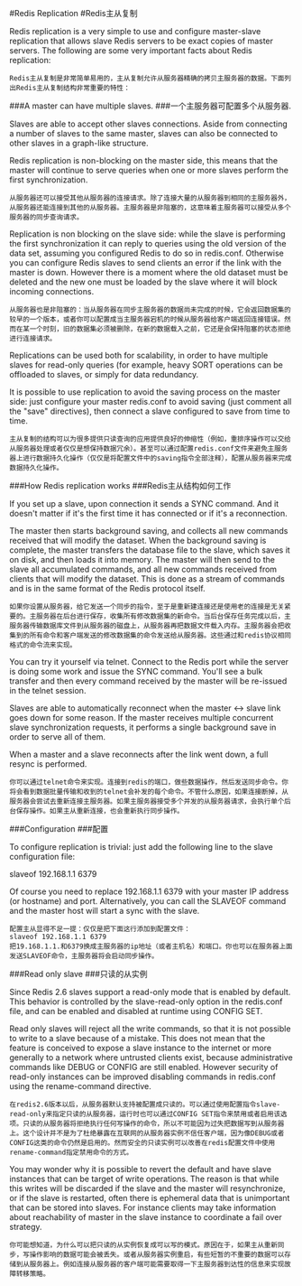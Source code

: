 #Redis Replication
#Redis主从复制

Redis replication is a very simple to use and configure master-slave replication that allows slave Redis servers to be exact copies of master servers. The following are some very important facts about Redis replication:

```
Redis主从复制是非常简单易用的，主从复制允许从服务器精确的拷贝主服务器的数据。下面列出Redis主从复制结构非常重要的特性：
```

###A master can have multiple slaves.
###一个主服务器可配置多个从服务器.

Slaves are able to accept other slaves connections. Aside from connecting a number of slaves to the same master, slaves can also be connected to other slaves in a graph-like structure.

Redis replication is non-blocking on the master side, this means that the master will continue to serve queries when one or more slaves perform the first synchronization.


```
从服务器还可以接受其他从服务器的连接请求。除了连接大量的从服务器到相同的主服务器外，从服务器还能连接到其他的从服务器。主服务器是非阻塞的，这意味着主服务器可以接受从多个服务器的同步查询请求。
```

Replication is non blocking on the slave side: while the slave is performing the first synchronization it can reply to queries using the old version of the data set, assuming you configured Redis to do so in redis.conf. Otherwise you can configure Redis slaves to send clients an error if the link with the master is down. However there is a moment where the old dataset must be deleted and the new one must be loaded by the slave where it will block incoming connections.

```
从服务器也是非阻塞的：当从服务器在同步主服务器的数据尚未完成的时候，它会返回数据集的较早的一个版本，或者你可以配置成当主服务器宕机的时候从服务器给客户端返回连接错误。然而在某一个时刻，旧的数据集必须被删除，在新的数据载入之前，它还是会保持阻塞的状态拒绝进行连接请求。
```

Replications can be used both for scalability, in order to have multiple slaves for read-only queries (for example, heavy SORT operations can be offloaded to slaves, or simply for data redundancy.

It is possible to use replication to avoid the saving process on the master side: just configure your master redis.conf to avoid saving (just comment all the "save" directives), then connect a slave configured to save from time to time.

```
主从复制的结构可以为很多提供只读查询的应用提供良好的伸缩性（例如，重排序操作可以交给从服务器处理或者仅仅是想保持数据冗余）。甚至可以通过配置redis.conf文件来避免主服务器上进行数据持久化操作（仅仅是将配置文件中的saving指令全部注释），配置从服务器来完成数据持久化操作。
```

###How Redis replication works
###Redis主从结构如何工作

If you set up a slave, upon connection it sends a SYNC command. And it doesn't matter if it's the first time it has connected or if it's a reconnection.

The master then starts background saving, and collects all new commands received that will modify the dataset. When the background saving is complete, the master transfers the database file to the slave, which saves it on disk, and then loads it into memory. The master will then send to the slave all accumulated commands, and all new commands received from clients that will modify the dataset. This is done as a stream of commands and is in the same format of the Redis protocol itself.

```
如果你设置从服务器，给它发送一个同步的指令，至于是重新建连接还是使用老的连接是无关紧要的。主服务器在后台进行保存，收集所有修改数据集的新命令。当后台保存任务完成以后，主服务器传输数据库文件到从服务器的磁盘上，从服务器再把数据文件载入内存。主服务器会把收集到的所有命令和客户端发送的修改数据集的命令发送给从服务器。这些通过和redis协议相同格式的命令流来实现。
```

You can try it yourself via telnet. Connect to the Redis port while the server is doing some work and issue the SYNC command. You'll see a bulk transfer and then every command received by the master will be re-issued in the telnet session.

Slaves are able to automatically reconnect when the master <-> slave link goes down for some reason. If the master receives multiple concurrent slave synchronization requests, it performs a single background save in order to serve all of them.

When a master and a slave reconnects after the link went down, a full resync is performed.

```
你可以通过telnet命令来实现。连接到redis的端口，做些数据操作，然后发送同步命令。你将会看到数据批量传输和收到的telnet会补发的每个命令。不管什么原因，如果连接断掉，从服务器会尝试去重新连接主服务器。如果主服务器接受多个并发的从服务器请求，会执行单个后台保存操作。如果主从重新连接，也会重新执行同步操作。
```

###Configuration
###配置

To configure replication is trivial: just add the following line to the slave configuration file:

slaveof 192.168.1.1 6379

Of course you need to replace 192.168.1.1 6379 with your master IP address (or hostname) and port. Alternatively, you can call the SLAVEOF command and the master host will start a sync with the slave.

```
配置主从显得不足一提：仅仅是把下面这行添加到配置文件：
slaveof 192.168.1.1 6379
把19.168.1.1.和6379换成主服务器的ip地址（或者主机名）和端口。你也可以在服务器上面发送SLAVEOF命令，主服务器将会启动同步操作。
```

###Read only slave
###只读的从实例

Since Redis 2.6 slaves support a read-only mode that is enabled by default. This behavior is controlled by the slave-read-only option in the redis.conf file, and can be enabled and disabled at runtime using CONFIG SET.

Read only slaves will reject all the write commands, so that it is not possible to write to a slave because of a mistake. This does not mean that the feature is conceived to expose a slave instance to the internet or more generally to a network where untrusted clients exist, because administrative commands like DEBUG or CONFIG are still enabled. However security of read-only instances can be improved disabling commands in redis.conf using the rename-command directive.


```
在redis2.6版本以后，从服务器默认支持被配置成只读的。可以通过使用配置指令slave-read-only来指定只读的从服务器，运行时也可以通过CONFIG SET指令来禁用或者启用该选项。只读的从服务器将拒绝执行任何写操作的命令，所以不可能因为过失把数据写到从服务器上。这个设计并不是为了杜绝暴露在互联网的从服务器实例不信任客户端，因为像DEBUG或者CONFIG这类的命令仍然是启用的。然而安全的只读实例可以改善在redis配置文件中使用rename-command指定禁用命令的方式。
```

You may wonder why it is possible to revert the default and have slave instances that can be target of write operations. The reason is that while this writes will be discarded if the slave and the master will resynchronize, or if the slave is restarted, often there is ephemeral data that is unimportant that can be stored into slaves. For instance clients may take information about reachability of master in the slave instance to coordinate a fail over strategy.

```
你可能想知道，为什么可以把只读的从实例恢复成可以写的模式。原因在于，如果主从重新同步，写操作影响的数据可能会被丢失。或者从服务器实例重启，有些短暂的不重要的数据可以存储到从服务器上。例如连接从服务器的客户端可能需要取得一下主服务器到达性的信息来实现故障转移策略。
```